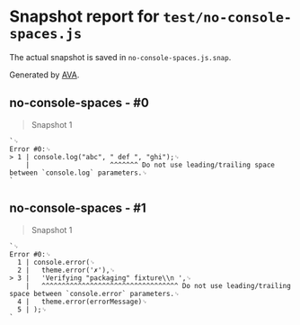 # Snapshot report for `test/no-console-spaces.js`

The actual snapshot is saved in `no-console-spaces.js.snap`.

Generated by [AVA](https://avajs.dev).

## no-console-spaces - #0

> Snapshot 1

    `␊
    Error #0:␊
    > 1 | console.log("abc", " def ", "ghi");␊
        |                    ^^^^^^^ Do not use leading/trailing space between `console.log` parameters.␊
    `

## no-console-spaces - #1

> Snapshot 1

    `␊
    Error #0:␊
      1 | console.error(␊
      2 | 	theme.error('✗'),␊
    > 3 | 	'Verifying "packaging" fixture\\n ',␊
        | 	^^^^^^^^^^^^^^^^^^^^^^^^^^^^^^^^^^ Do not use leading/trailing space between `console.error` parameters.␊
      4 | 	theme.error(errorMessage)␊
      5 | );␊
    `
